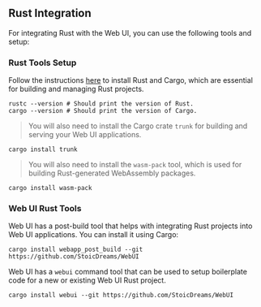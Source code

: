 <webui-data data-page-title="Rust Integration" data-page-subtitle=""></webui-data>

## Rust Integration

For integrating Rust with the Web UI, you can use the following tools and setup:

### Rust Tools Setup

Follow the instructions [here](https://www.rust-lang.org/tools/install) to install Rust and Cargo, which are essential for building and managing Rust projects.

```terminal:Verify Rust and Cargo installation
rustc --version # Should print the version of Rust.
cargo --version # Should print the version of Cargo.
```

> You will also need to install the Cargo crate `trunk` for building and serving your Web UI applications.

```terminal:Install Trunk
cargo install trunk
```

> You will also need to install the `wasm-pack` tool, which is used for building Rust-generated WebAssembly packages.

```terminal:Install wasm-pack
cargo install wasm-pack
```

### Web UI Rust Tools

Web UI has a post-build tool that helps with integrating Rust projects into Web UI applications. You can install it using Cargo:

```terminal:Install Web UI Post Build Tool
cargo install webapp_post_build --git https://github.com/StoicDreams/WebUI
```

Web UI has a `webui` command tool that can be used to setup boilerplate code for a new or existing Web UI Rust project.

```terminal:Install Web UI CLI Tool
cargo install webui --git https://github.com/StoicDreams/WebUI
```
